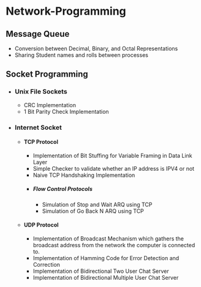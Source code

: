 # Network-Programming
## Message Queue
* Conversion between Decimal, Binary, and Octal Representations
* Sharing Student names and rolls between processes
## Socket Programming
* ### Unix File Sockets
    * CRC Implementation
    * 1 Bit Parity Check Implementation
* ### Internet Socket
    * #### TCP Protocol
        * Implementation of Bit Stuffing for Variable Framing in Data Link Layer
        * Simple Checker to validate whether an IP address is IPV4 or not
        * Naive TCP Handshaking Implementation
        * ##### Flow Control Protocols
             * Simulation of Stop and Wait ARQ using TCP
             * Simulation of Go Back N ARQ using TCP
    * #### UDP Protocol
        * Implementation of Broadcast Mechanism which gathers the broadcast address from the network the computer is connected to.
        * Implementation of Hamming Code for Error Detection and Correction
        * Implementation of Bidirectional Two User Chat Server
        * Implementation of Bidirectional Multiple User Chat Server
